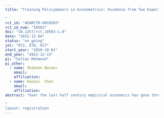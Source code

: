 ```yaml
---
title: "Training Policymakers in Econometrics: Evidence from Two Experiments in Pakistan
"
rct_id: "AEARCTR-0010583"
rct_id_num: "10583"
doi: "10.1257/rct.10583-1.0"
date: "2022-12-04"
status: "on_going"
jel: "D72, D78, O17"
start_year: "2020-10-01"
end_year: "2022-12-15"
pi: "Sultan Mehmood"
pi_other:
  - name: Shaheen Naseer
    email: 
    affiliation: 
  - name: Daniel  Chen
    email: 
    affiliation: 
abstract: "Over the last half century empirical economics has gone through a paradigm shift. The credibility revolution, with its careful attention to causality, has presented itself as a new paradigm for taking the "con out of econometrics”.  We hope to study causal effects of a paradigm shift in the social sciences on practitioners–policymakers–using the training of the paradigm as its instrument. There seems to be consensus emerging in the literature that policymakers are highly averse to shifting their beliefs and engage in motivated reasoning to justify their initial policy choices. Sticking to priors and being inattentive to evidence may stymie the implementation of good policies that might otherwise spur economic development. How can policymakers be made more receptive to evidence? Will training them in concepts associated with the credibility revolution make them more likely to shift their beliefs? Will it induce them to change their policy choices? Can the econometrics training impact State capacity? Can it increase uptake of tax policy for which there is causal evidence? To answer these questions, we randomize policymakers in econometrics training and trace its impact on their attitudes, policy and the population. 
"
layout: registration
---
```


